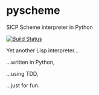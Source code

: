 # pyscheme
SICP Scheme interpreter in Python

[![Build Status](https://travis-ci.org/zahlenteufel/pyscheme.png?branch=master)](https://travis-ci.org/zahlenteufel/pyscheme.png)

Yet another Lisp interpreter...

 ...written in Python,

 ...using TDD,
 
 ...just for fun.
